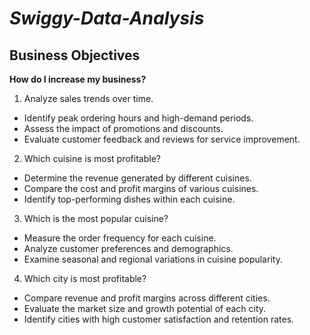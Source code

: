 # _Swiggy-Data-Analysis_
## Business Objectives
**How do I increase my business?**

1. Analyze sales trends over time.
+ Identify peak ordering hours and high-demand periods.
+ Assess the impact of promotions and discounts.
+ Evaluate customer feedback and reviews for service improvement.

2. Which cuisine is most profitable?
+ Determine the revenue generated by different cuisines.
+ Compare the cost and profit margins of various cuisines.
+ Identify top-performing dishes within each cuisine.

3. Which is the most popular cuisine?
+ Measure the order frequency for each cuisine.
+ Analyze customer preferences and demographics.
+ Examine seasonal and regional variations in cuisine popularity.

4. Which city is most profitable?
+ Compare revenue and profit margins across different cities.
+ Evaluate the market size and growth potential of each city.
+ Identify cities with high customer satisfaction and retention rates.


